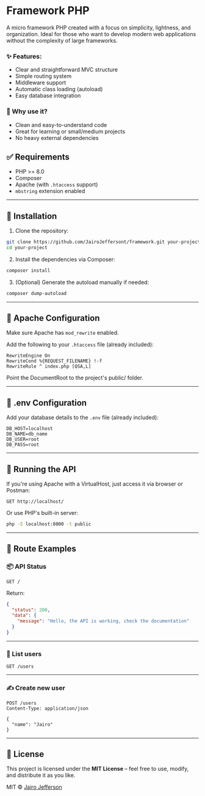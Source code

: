 # Framework PHP

A micro framework PHP created with a focus on simplicity, lightness, and organization. Ideal for those who want to develop modern web applications without the complexity of large frameworks.

### ✨ Features:
- Clear and straightforward MVC structure  
- Simple routing system  
- Middleware support  
- Automatic class loading (autoload)  
- Easy database integration

### 🚀 Why use it?
- Clean and easy-to-understand code  
- Great for learning or small/medium projects  
- No heavy external dependencies

## ✅ Requirements

- PHP >= 8.0  
- Composer  
- Apache (with `.htaccess` support)  
- `mbstring` extension enabled

---

## 🚀 Installation

1. Clone the repository:

```bash
git clone https://github.com/JairoJeffersont/framework.git your-project
cd your-project
```

2. Install the dependencies via Composer:

```bash
composer install
```

3. (Optional) Generate the autoload manually if needed:

```bash
composer dump-autoload
```

---

## 🔧 Apache Configuration

Make sure Apache has `mod_rewrite` enabled.

Add the following to your `.htaccess` file (already included):

```apacheconf
RewriteEngine On
RewriteCond %{REQUEST_FILENAME} !-f
RewriteRule ^ index.php [QSA,L]
```

Point the DocumentRoot to the project's public/ folder.

---

## 🔧 .env Configuration

Add your database details to the `.env` file (already included):

```
DB_HOST=localhost
DB_NAME=db_name
DB_USER=root
DB_PASS=root
```

---

## 🏁 Running the API

If you're using Apache with a VirtualHost, just access it via browser or Postman:

```
GET http://localhost/
```

Or use PHP's built-in server:

```bash
php -S localhost:8000 -t public
```

---

## 🧪 Route Examples

### 📦 API Status

```http
GET /
```

Return:
```json
{
  "status": 200,
  "data": {
    "message": "Hello, the API is working, check the documentation"
  }
}
```

---

### 👥 List users

```http
GET /users
```

---

### ✍️ Create new user 

```http
POST /users
Content-Type: application/json

{
  "name": "Jairo"
}
```

---


## 📝 License

This project is licensed under the **MIT License** – feel free to use, modify, and distribute it as you like.

MIT © [Jairo Jefferson](mailto:jairojeffersont@gmail.com)
